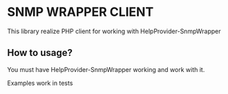 # SNMP WRAPPER CLIENT
This library realize PHP client for working with HelpProvider-SnmpWrapper

## How to usage? 
You must have HelpProvider-SnmpWrapper working and work with it.

Examples work in tests